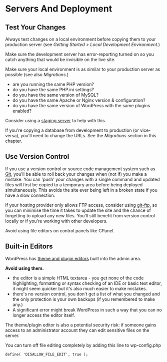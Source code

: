 # Servers And Deployment

## Test Your Changes

Always test changes on a local environment before copying them to your production server (see *Getting Started > Local Development Environment*.)

Make sure the development server has error-reporting turned on so you catch anything that would be invisible on the live site.

Make sure your local environment is as similar to your production server as possible (see also *Migrations*.)

- are you running the same PHP version?
- do you have the same PHP.ini settings?
- do you have the same version of MySQL?
- do you have the same Apache or Nginx version & configuration?
- do you have the same version of WordPress with the same plugins enabled?

Consider using a [staging server](https://en.wikipedia.org/wiki/Staging_site) to help with this.

If you're copying a database from development to production (or vice-versa), you'll need to change the URLs. See the *Migrations* section in this chapter.

## Use Version Control

If you use a version control or source code management system such as [Git](http://git-scm.com/), you'll be able to roll back your changes when (not if) you make a mistake. You can 'push' your changes with a single command and updated files will first be copied to a temporary area before being deployed simultaneously. This avoids the site ever being left in a broken state if you have a slow connection.

If your hosting provider only allows FTP access, consider using [git-ftp](https://github.com/git-ftp/git-ftp), so you can minimise the time it takes to update the site and the chance of forgetting to upload any new files. You'll still benefit from version control locally or if you're working with other developers.

Avoid using file editors on control panels like CPanel.

## Built-in Editors

WordPress has [theme and plugin editors](http://codex.wordpress.org/Editing_Files) built into the admin area.

**Avoid using them.**

- the editor is a simple HTML textarea - you get none of the code highlighting, formatting or syntax checking of an IDE or basic text editor, it might seem quicker but it's also much easier to make mistakes.
- there's no version control, you don't get a list of what you changed and the only protection is your own backups (if you remembered to make any.)
- A significant error might break WordPress in such a way that you can no longer access the editor itself.

The theme/plugin editor is also a potential security risk: if someone gains access to an administrator account they can edit sensitive files on the server.

You can turn off file editing completely by adding this line to wp-config.php

    define( 'DISALLOW_FILE_EDIT', true );
